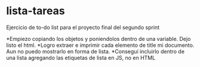 # lista-tareas
Ejercicio de to-do list para el proyecto final del segundo sprint

*Empiezo copiando los objetos y poniendolos dentro de una variable. Dejo listo el html.
*Logro extraer e imprimir cada elemento de title mi documento. Aun no puedo mostrarlo en forma de lista.
*Conseguí incluirlo dentro de una lista agregando las etiquetas de lista en JS, no en HTML
